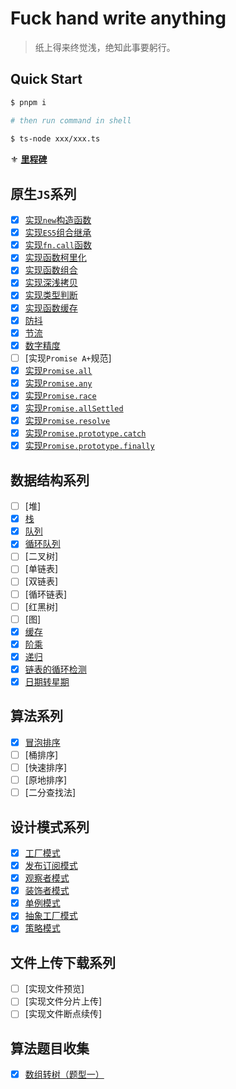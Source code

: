 # Fuck hand write anything 

> 纸上得来终觉浅，绝知此事要躬行。

## Quick Start

```bash
$ pnpm i

# then run command in shell
 
$ ts-node xxx/xxx.ts
```

⚜️ [**里程碑**](https://github.com/bigbigDreamer/hand-write-awesome/wiki/%E9%87%8C%E7%A8%8B%E7%A2%91)

## 原生`JS`系列

- [x] [实现`new`构造函数](./docs/native-js/new/index.ts)
- [x] [实现`ES5`组合继承](./docs/native-js/extend/index.ts)
- [x] [实现`fn.call`函数](./docs/native-js/call/index.ts)
- [x] [实现函数柯里化](./docs/native-js/curry/index.ts)
- [x] [实现函数组合](./docs/native-js/compose/index.ts)
- [x] [实现深浅拷贝](./docs/native-js/clone/index.ts)
- [x] [实现类型判断](./docs/native-js/typesof/index.ts)
- [x] [实现函数缓存](./docs/native-js/cache-fn/index.ts)
- [x] [防抖](./docs/native-js/debounce/index.ts)
- [x] [节流](./docs/native-js/throttle/index.ts)
- [x] [数字精度](./docs/native-js/number-precision/index.ts)
- [ ] [实现`Promise A+`规范]
- [x] [实现`Promise.all`](./docs/native-js/promise-all/index.ts)
- [x] [实现`Promise.any`](./docs/native-js/promise-any/index.ts)
- [x] [实现`Promise.race`](./docs/native-js/promise-race/index.ts)
- [x] [实现`Promise.allSettled`](./docs/native-js/promise-all-settled/index.ts)
- [x] [实现`Promise.resolve`](./docs/native-js/promise-resolve/index.ts)
- [x] [实现`Promise.prototype.catch`](./docs/native-js/promise-prototype-catch/index.ts)
- [x] [实现`Promise.prototype.finally`](./docs/native-js/promise-prototype-finally/index.tsx)

## 数据结构系列

- [ ] [堆]
- [x] [栈](./docs/algorithms-and-data-structures/stack/index.ts)
- [x] [队列](./docs/algorithms-and-data-structures/queue/index.ts)
- [x] [循环队列](./docs/algorithms-and-data-structures/circular-queue/index.ts)
- [ ] [二叉树]
- [ ] [单链表]
- [ ] [双链表]
- [ ] [循环链表]
- [ ] [红黑树]
- [ ] [图]
- [x] [缓存](./docs/algorithms-and-data-structures/cache/index.ts)
- [x] [阶乘](./docs/algorithms-and-data-structures/factorial/index.ts)
- [x] [递归](./docs/algorithms-and-data-structures/recursion/index.ts)
- [x] [链表的循环检测](./docs/algorithms-and-data-structures/cycle-detection/index.ts)
- [x] [日期转星期](./docs/algorithms-and-data-structures/date-to-day/index.ts)

## 算法系列

- [x] [冒泡排序](./docs/algorithms-and-data-structures/bubble-sort/index.ts)
- [ ] [桶排序]
- [ ] [快速排序]
- [ ] [原地排序]
- [ ] [二分查找法]

## 设计模式系列

- [x] [工厂模式](./docs/design-pattern/factory-mode/index.ts)
- [x] [发布订阅模式](./docs/design-pattern/pubsub-mode/index.ts)
- [x] [观察者模式](./docs/design-pattern/observer-mode/index.ts)
- [x] [装饰者模式](./docs/design-pattern/decorator-pattern/index.ts)
- [x] [单例模式](./docs/design-pattern/single-mode/index.ts)
- [x] [抽象工厂模式](./docs/design-pattern/abstract-mode/index.ts)
- [x] [策略模式](./docs/design-pattern/strategy-mode/index.ts)

## 文件上传下载系列

- [ ] [实现文件预览]
- [ ] [实现文件分片上传]
- [ ] [实现文件断点续传]

## 算法题目收集

- [x] [数组转树（题型一）](./docs/algorithm-topic-collection/array-to-tree/topic1.ts)

